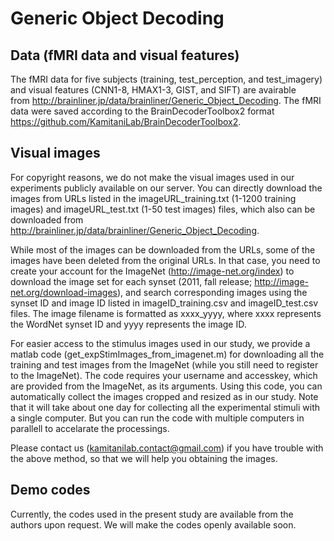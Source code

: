 # Generic Object Decoding

## Data (fMRI data and visual features)

The fMRI data for five subjects (training, test_perception, and test_imagery) and visual features (CNN1-8, HMAX1-3, GIST, and SIFT) are avairable from <http://brainliner.jp/data/brainliner/Generic_Object_Decoding>. The fMRI data were saved according to the BrainDecoderToolbox2 format <https://github.com/KamitaniLab/BrainDecoderToolbox2>.

## Visual images

For copyright reasons, we do not make the visual images used in our experiments publicly available on our server. You can directly download the images from URLs listed in the imageURL_training.txt (1-1200 training images)  and imageURL_test.txt (1-50 test images) files, which also can be downloaded from <http://brainliner.jp/data/brainliner/Generic_Object_Decoding>. 

While most of the images can be downloaded from the URLs, some of the images have been deleted from the original URLs. In that case, you need to create your account for the ImageNet (<http://image-net.org/index>)  to download the image set for each synset (2011, fall release; <http://image-net.org/download-images>), and search corresponding images using the synset ID and image ID listed in imageID_training.csv and imageID_test.csv files. The image filename is formatted as xxxx_yyyy, where xxxx represents the WordNet synset ID and yyyy represents the image ID.

For easier access to the stimulus images used in our study, we provide a matlab code (get_expStimImages_from_imagenet.m) for downloading all the training and test images from the ImageNet (while you still need to register to the ImageNet). The code requires your username and accesskey, which are provided from the ImageNet, as its arguments. Using this code, you can automatically collect the images cropped and resized as in our study. Note that it will take about one day for collecting all the experimental stimuli with a single computer. But you can run the code with multiple computers in parallell to accelarate the processings.

Please contact us (kamitanilab.contact@gmail.com) if you have trouble with the above method, so that we will help you obtaining the images. 

## Demo codes

Currently, the codes used in the present study are available from the authors upon request. We will make the codes openly available soon.
